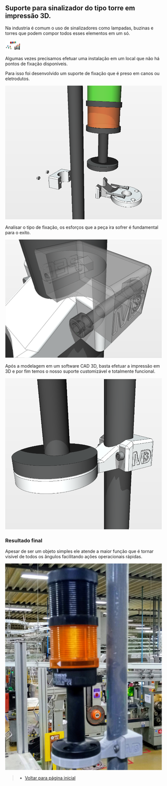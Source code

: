 ## Suporte para sinalizador do tipo torre em impressão 3D.

Na industria é comum o uso de sinalizadores como lampadas, buzinas e torres que podem compor todos esses elementos em um só.

<img alt="teste" src="/Holder-Light/Assets/torre-sinaleiro.png" width="10%"/> 

Algumas vezes precisamos efetuar uma instalação em um local que não há pontos de fixação disponíveis.

Para isso foi desenvolvido um suporte de fixação que é preso em canos ou eletrodutos.

![Suporte-m3d](/Holder-Light/Assets/Sinaleiro7.png)

Analisar o tipo de fixação, os esforços que a peça ira sofrer é fundamental para o exito.

![fixação-do-suporte](/Holder-Light/Assets/Sinaleiro4.png)

Após a modelagem em um software CAD 3D, basta efetuar a impressão em 3D e por fim temos o nosso suporte customizável e totalmente funcional.

![Suporte-final](/Holder-Light/Assets/Sinaleiro3.png)

### Resultado final
Apesar de ser um objeto simples ele atende a maior função que é tornar visível de todos os ângulos facilitando ações operacionais rápidas.

![Suporte-instalado](/Holder-Light/Assets/20220608_194249.jpg)

>* [Voltar para página inicial](../README.md)
